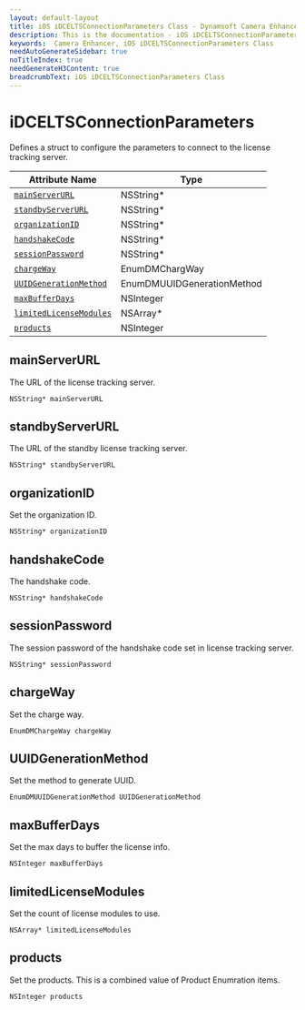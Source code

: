 ```yaml
---
layout: default-layout
title: iOS iDCELTSConnectionParameters Class - Dynamsoft Camera Enhancer
description: This is the documentation - iOS iDCELTSConnectionParameters Class page of Dynamsoft Camera Enhancer.
keywords:  Camera Enhancer, iOS iDCELTSConnectionParameters Class
needAutoGenerateSidebar: true
noTitleIndex: true
needGenerateH3Content: true
breadcrumbText: iOS iDCELTSConnectionParameters Class
---
```


# iDCELTSConnectionParameters

Defines a struct to configure the parameters to connect to the license tracking server.

| Attribute Name | Type |
|------|------|
| [`mainServerURL`](#mainserverurl) | NSString* |
| [`standbyServerURL`](#standbyserverurl) | NSString* |
| [`organizationID`](#organizationid) | NSString* |
| [`handshakeCode`](#handshakecode) | NSString* |
| [`sessionPassword`](#sessionpassword) | NSString* |
| [`chargeWay`](#chargeway) | EnumDMChargWay |
| [`UUIDGenerationMethod`](#uuidgenerationmethod) | EnumDMUUIDGenerationMethod |
| [`maxBufferDays`](#maxbufferdays) | NSInteger |
| [`limitedLicenseModules`](#limitedlicensemodules) | NSArray* |
| [`products`](#products) | NSInteger |

## mainServerURL

The URL of the license tracking server.

```objc
NSString* mainServerURL
```

## standbyServerURL

The URL of the standby license tracking server.

```objc
NSString* standbyServerURL
```

## organizationID

Set the organization ID.

```objc
NSString* organizationID
```

## handshakeCode

The handshake code.

```objc
NSString* handshakeCode
```

## sessionPassword

The session password of the handshake code set in license tracking server.

```objc
NSString* sessionPassword
```

## chargeWay

Set the charge way.

```objc
EnumDMChargeWay chargeWay
```

## UUIDGenerationMethod

Set the method to generate UUID.

```objc
EnumDMUUIDGenerationMethod UUIDGenerationMethod
```

## maxBufferDays

Set the max days to buffer the license info.

```objc
NSInteger maxBufferDays
```

## limitedLicenseModules

Set the count of license modules to use.

```objc
NSArray* limitedLicenseModules
```

## products

Set the products. This is a combined value of Product Enumration items.

```objc
NSInteger products
```
